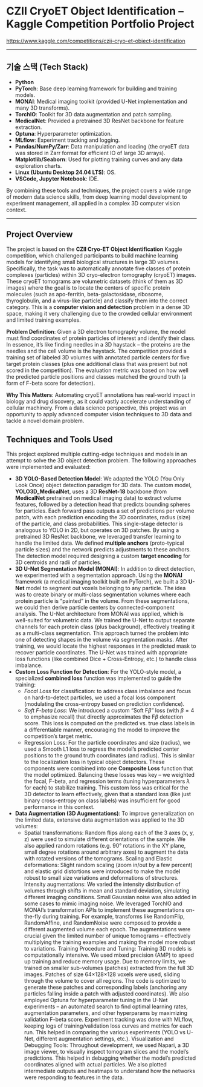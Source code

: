 # CZII CryoET Object Identification – Kaggle Competition Portfolio Project

https://www.kaggle.com/competitions/czii-cryo-et-object-identification

---

## 기술 스택 (Tech Stack)

* **Python**
* **PyTorch**: Base deep learning framework for building and training models.
* **MONAI**: Medical imaging toolkit (provided U-Net implementation and many 3D transforms).
* **TorchIO**: Toolkit for 3D data augmentation and patch sampling.
* **MedicalNet**: Provided a pretrained 3D ResNet backbone for feature extraction.
* **Optuna**: Hyperparameter optimization.
* **MLflow**: Experiment tracking and logging.
* **Pandas/NumPy/Zarr**: Data manipulation and loading (the cryoET data was stored in Zarr format for efficient IO of large 3D arrays).
* **Matplotlib/Seaborn**: Used for plotting training curves and any data exploration charts.
* **Linux (Ubuntu Desktop 24.04 LTS)**: OS.
* **VSCode, Jupyter Notebook**: IDE.

By combining these tools and techniques, the project covers a wide range of modern data science skills, from deep learning model development to experiment management, all applied in a complex 3D computer vision context.

---

## Project Overview
The project is based on the **CZII Cryo-ET Object Identification** Kaggle competition, which challenged participants to build machine learning models for identifying small biological structures in large 3D volumes. Specifically, the task was to automatically annotate five classes of protein complexes (particles) within 3D cryo-electron tomography (cryoET) images. These cryoET tomograms are volumetric datasets (think of them as 3D images) where the goal is to locate the centers of specific protein molecules (such as apo-ferritin, beta-galactosidase, ribosome, thyroglobulin, and a virus-like particle) and classify them into the correct category. This is a **computer vision and detection** problem in a dense 3D space, making it very challenging due to the crowded cellular environment and limited training examples.

**Problem Definition**: Given a 3D electron tomography volume, the model must find coordinates of protein particles of interest and identify their class. In essence, it’s like finding needles in a 3D haystack – the proteins are the needles and the cell volume is the haystack. The competition provided a training set of labeled 3D volumes with annotated particle centers for five target protein classes (plus one additional class that was present but not scored in the competition). The evaluation metric was based on how well the predicted particle positions and classes matched the ground truth (a form of F-beta score for detection).

**Why This Matters**: Automating cryoET annotations has real-world impact in biology and drug discovery, as it could vastly accelerate understanding of cellular machinery. From a data science perspective, this project was an opportunity to apply advanced computer vision techniques to 3D data and tackle a novel domain problem.

## Techniques and Tools Used
This project explored multiple cutting-edge techniques and models in an attempt to solve the 3D object detection problem. The following approaches were implemented and evaluated:

* **3D YOLO-Based Detection Model**: We adapted the YOLO (You Only Look Once) object detection paradigm for 3D data. The custom model, **YOLO3D_MedicalNet**, uses a 3D **ResNet-18** backbone (from **MedicalNet** pretrained on medical imaging data) to extract volume features, followed by a detection head that predicts bounding spheres for particles. Each forward pass outputs a set of predictions per volume patch, with each prediction encoding the 3D coordinates, radius (size) of the particle, and class probabilities. This single-stage detector is analogous to YOLO in 2D, but operates on 3D patches. By using a pretrained 3D ResNet backbone, we leveraged transfer learning to handle the limited data. We defined **multiple anchors** (proto-typical particle sizes) and the network predicts adjustments to these anchors. The detection model required designing a custom **target encoding** for 3D centroids and radii of particles.
* **3D U-Net Segmentation Model (MONAI)**: In addition to direct detection, we experimented with a segmentation approach. Using the **MONAI** framework (a medical imaging toolkit built on PyTorch), we built a 3D **U-Net** model to segment out voxels belonging to any particle. The idea was to create binary or multi-class segmentation volumes where each protein particle is “painted” in the volume. From these segmentations, we could then derive particle centers by connected-component analysis. The U-Net architecture from MONAI was applied, which is well-suited for volumetric data. We trained the U-Net to output separate channels for each protein class (plus background), effectively treating it as a multi-class segmentation. This approach turned the problem into one of detecting shapes in the volume via segmentation masks. After training, we would locate the highest responses in the predicted mask to recover particle coordinates. The U-Net was trained with appropriate loss functions (like combined Dice + Cross-Entropy, etc.) to handle class imbalance.
* **Custom Loss Function for Detection**: For the YOLO-style model, a specialized **combined loss** function was implemented to guide the training:
  * *Focal Loss* for classification: to address class imbalance and focus on hard-to-detect particles, we used a focal loss component (modulating the cross-entropy based on prediction confidence).
  * *Soft F-beta Loss*: We introduced a custom “Soft F$\beta$” loss (with $\beta=4$ to emphasize recall) that directly approximates the F$\beta$ detection score. This loss is computed on the predicted vs. true class labels in a differentiable manner, encouraging the model to improve the competition’s target metric.
  * Regression Loss: For the particle coordinates and size (radius), we used a Smooth L1 loss to regress the model’s predicted center positions to the ground truth coordinates (and radius). This is similar to the localization loss in typical object detectors.
These components were combined into one **Composite Loss** function that the model optimized. Balancing these losses was key – we weighted the focal, F-beta, and regression terms (tuning hyperparameters $\lambda$ for each) to stabilize training. This custom loss was critical for the 3D detector to learn effectively, given that a standard loss (like just binary cross-entropy on class labels) was insufficient for good performance in this context.
* **Data Augmentation (3D Augmentations)**: To improve generalization on the limited data, extensive data augmentation was applied to the 3D volumes:
  * Spatial transformations: Random flips along each of the 3 axes (x, y, z) were used to simulate different orientations of the sample. We also applied random rotations (e.g. 90° rotations in the XY plane, small degree rotations around arbitrary axes) to augment the data with rotated versions of the tomograms.
Scaling and Elastic deformations: Slight random scaling (zoom in/out by a few percent) and elastic grid distortions were introduced to make the model robust to small size variations and deformations of structures.
Intensity augmentations: We varied the intensity distribution of volumes through shifts in mean and standard deviation, simulating different imaging conditions. Small Gaussian noise was also added in some cases to mimic imaging noise.
We leveraged TorchIO and MONAI’s transformation APIs to implement these augmentations on-the-fly during training. For example, transforms like RandomFlip, RandomAffine, and RandomNoise were composed to provide a different augmented volume each epoch. The augmentations were crucial given the limited number of unique tomograms – effectively multiplying the training examples and making the model more robust to variations.
Training Procedure and Tuning: Training 3D models is computationally intensive. We used mixed precision (AMP) to speed up training and reduce memory usage. Due to memory limits, we trained on smaller sub-volumes (patches) extracted from the full 3D images. Patches of size 64×128×128 voxels were used, sliding through the volume to cover all regions. The code is optimized to generate these patches and corresponding labels (anchoring any particles falling inside a patch with adjusted coordinates). We also employed Optuna for hyperparameter tuning in the U-Net experiments – an automated search to find optimal learning rates, augmentation parameters, and other hyperparams by maximizing validation F-beta score. Experiment tracking was done with MLflow, keeping logs of training/validation loss curves and metrics for each run. This helped in comparing the various experiments (YOLO vs U-Net, different augmentation settings, etc.).
Visualization and Debugging Tools: Throughout development, we used Napari, a 3D image viewer, to visually inspect tomogram slices and the model’s predictions. This helped in debugging whether the model’s predicted coordinates aligned with actual particles. We also plotted intermediate outputs and heatmaps to understand how the networks were responding to features in the data.
